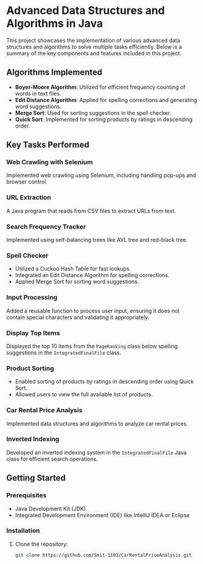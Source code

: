 # Advanced Data Structures and Algorithms in Java

This project showcases the implementation of various advanced data structures and algorithms to solve multiple tasks efficiently. Below is a summary of the key components and features included in this project.

## Algorithms Implemented

- **Boyer-Moore Algorithm**: Utilized for efficient frequency counting of words in text files.
- **Edit Distance Algorithm**: Applied for spelling corrections and generating word suggestions.
- **Merge Sort**: Used for sorting suggestions in the spell checker.
- **Quick Sort**: Implemented for sorting products by ratings in descending order.

## Key Tasks Performed

### Web Crawling with Selenium
Implemented web crawling using Selenium, including handling pop-ups and browser control.

### URL Extraction
A Java program that reads from CSV files to extract URLs from text.

### Search Frequency Tracker
Implemented using self-balancing trees like AVL tree and red-black tree.

### Spell Checker
- Utilized a Cuckoo Hash Table for fast lookups.
- Integrated an Edit Distance Algorithm for spelling corrections.
- Applied Merge Sort for sorting word suggestions.

### Input Processing
Added a reusable function to process user input, ensuring it does not contain special characters and validating it appropriately.

### Display Top Items
Displayed the top 10 items from the `PageRanking` class below spelling suggestions in the `IntegratedFinalFile` class.

### Product Sorting
- Enabled sorting of products by ratings in descending order using Quick Sort.
- Allowed users to view the full available list of products.

### Car Rental Price Analysis
Implemented data structures and algorithms to analyze car rental prices.

### Inverted Indexing
Developed an inverted indexing system in the `IntegratedFinalFile` Java class for efficient search operations.

## Getting Started

### Prerequisites
- Java Development Kit (JDK)
- Integrated Development Environment (IDE) like IntelliJ IDEA or Eclipse

### Installation
1. Clone the repository:
   ```sh
   git clone https://github.com/Smit-1103/CarRentalPriceAnalysis.git
